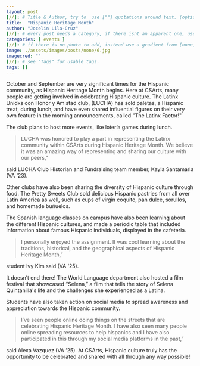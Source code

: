 ```yaml
---
layout: post
[//]: # Title & Author, try to  use [""] quotations around text. (optional, just formality).
title:  "Hispanic Heritage Month"
author: "Jocelin Lila-Cruz"
[//]: # every post needs a category, if there isnt an apparent one, use [misc].
categories: [ events ]
[//]: # if there is no photo to add, instead use a gradient from [none] folder by picking a number from 1-10. (all gradients are .jpg)
image: ./assets/images/posts/none/6.jpg
imagecred: ""
[//]: # see "Tags" for usable tags.
tags: []
---
```

October and September are very significant times for the Hispanic community, as Hispanic Heritage Month begins. Here at CSArts, many people are getting involved in celebrating Hispanic culture. The Latinx Unidxs con Honor y Amistad club, (LUCHA) has sold paletas, a Hispanic treat, during lunch, and have even shared influential figures on their very own feature in the morning announcements, called "The Latinx Factor!"

The club plans to host more events, like lotería games during lunch. 

> LUCHA was honored to play a part in representing the Latinx community within CSArts during Hispanic Heritage Month. We believe it was an amazing way of representing and sharing our culture with our peers," 

said LUCHA Club Historian and Fundraising team member, Kayla Santamaria (VA ‘23).

Other clubs have also been sharing the diversity of Hispanic culture through food. The Pretty Sweets Club sold delicious Hispanic pastries from all over Latin America as well, such as cups of virgin coquito, pan dulce, sorullos, and homemade buñuelos.

The Spanish language classes on campus have also been learning about the different Hispanic cultures, and made a periodic table that included information about famous Hispanic individuals, displayed in the cafeteria. 

> I personally enjoyed the assignment. It was cool learning about the traditions, historical, and the geographical aspects of Hispanic Heritage Month,” 

student Ivy Kim said (VA ‘25). 

It doesn’t end there! The World Language department also hosted a film festival that showcased “Selena,” a film that tells the story of Selena Quintanilla's life and the challenges she experienced as a Latina. 

Students have also taken action on social media to spread awareness and appreciation towards the Hispanic community. 

> I’ve seen people online doing things on the streets that are celebrating Hispanic Heritage Month. I have also seen many people online spreading resources to help hispanics and I have also participated in this through my social media platforms in the past,” 

said Alexa Vazquez (VA ’25). At CSArts, Hispanic culture truly has the opportunity to be celebrated and shared with all through any way possible!